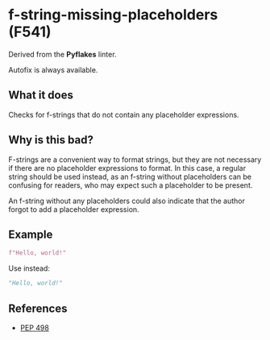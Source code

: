 # f-string-missing-placeholders (F541)

Derived from the **Pyflakes** linter.

Autofix is always available.

## What it does
Checks for f-strings that do not contain any placeholder expressions.

## Why is this bad?
F-strings are a convenient way to format strings, but they are not
necessary if there are no placeholder expressions to format. In this
case, a regular string should be used instead, as an f-string without
placeholders can be confusing for readers, who may expect such a
placeholder to be present.

An f-string without any placeholders could also indicate that the
author forgot to add a placeholder expression.

## Example
```python
f"Hello, world!"
```

Use instead:
```python
"Hello, world!"
```

## References
* [PEP 498](https://www.python.org/dev/peps/pep-0498/)